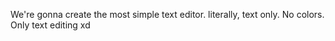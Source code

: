 We're gonna create the most simple text editor. literally, text only. No colors. Only text editing xd
